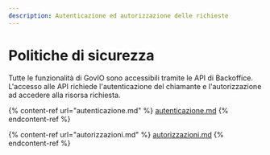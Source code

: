 ```yaml
---
description: Autenticazione ed autorizzazione delle richieste
---
```


# Politiche di sicurezza

Tutte le funzionalità di GovIO sono accessibili tramite le API di Backoffice. L'accesso alle API richiede l'autenticazione del chiamante e l'autorizzazione ad accedere alla risorsa richiesta.

{% content-ref url="autenticazione.md" %}
[autenticazione.md](autenticazione.md)
{% endcontent-ref %}

{% content-ref url="autorizzazioni.md" %}
[autorizzazioni.md](autorizzazioni.md)
{% endcontent-ref %}
